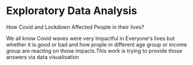 # Exploratory Data Analysis
How Covid and Lockdown Affected People in their lives?

We all know Covid waves were very Impactful in Everyone's lives but whether it is good or bad and how prople in different age group or income group are reacting on those impacts.This work is trying to provide those answers via data visualisation
